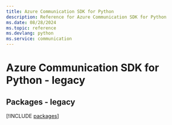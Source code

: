 ```yaml
---
title: Azure Communication SDK for Python
description: Reference for Azure Communication SDK for Python
ms.date: 08/28/2024
ms.topic: reference
ms.devlang: python
ms.service: communication
---
```

# Azure Communication SDK for Python - legacy
## Packages - legacy
[!INCLUDE [packages](communication-index.md)]